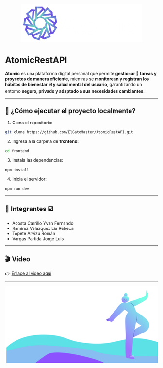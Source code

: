 <p align="center">
  <img src="./frontend/src/assets/images/AtomicNegro.png" alt="Atomic Logo" width="400"/>
</p>

# AtomicRestAPI

**Atomic** es una plataforma digital personal que permite **gestionar 📅 tareas y proyectos de manera eficiente**, mientras se **monitorean y registran los hábitos de bienestar ☑️ y salud mental del usuario**, garantizando un entorno **seguro, privado y adaptado a sus necesidades cambiantes**.



---

## 🚀 ¿Cómo ejecutar el proyecto localmente?

1. Clona el repositorio:

```bash
git clone https://github.com/ElGatoMaster/AtomicRestAPI.git
```

2. Ingresa a la carpeta de **frontend**:

```bash
cd frontend
```

3. Instala las dependencias:

```bash
npm install
```

4. Inicia el servidor:

```bash
npm run dev
```

---

## 👥 Integrantes ☑️

- Acosta Carrillo Yvan Fernando  
- Ramírez Velázquez Lía Rebeca  
- Topete Arvizu Román
- Vargas Partida Jorge Luis

---

## 🎬 Video 

👉 [Enlace al video aquí](#) <!-- Puedes reemplazar el # con el enlace a YouTube o Drive -->

---

<p align="center">
  <img src="./frontend/src/assets/images/Fondo2.png" alt="Atomic Logo" width="1000"/>
</p>

